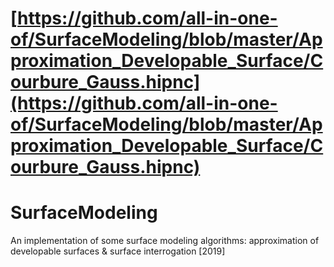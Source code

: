 # [https://github.com/all-in-one-of/SurfaceModeling/blob/master/Approximation_Developable_Surface/Courbure_Gauss.hipnc](https://github.com/all-in-one-of/SurfaceModeling/blob/master/Approximation_Developable_Surface/Courbure_Gauss.hipnc)
# SurfaceModeling
An implementation of some surface modeling algorithms: approximation of developable surfaces &amp; surface interrogation [2019]
